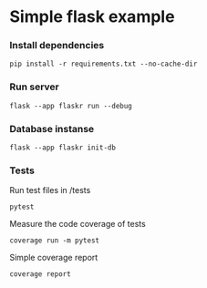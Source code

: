 # Simple flask example

### Install dependencies

```
pip install -r requirements.txt --no-cache-dir
```

### Run server

```
flask --app flaskr run --debug
```

### Database instanse

```
flask --app flaskr init-db
```

### Tests

Run test files in /tests

```
pytest
```

Measure the code coverage of tests

```
coverage run -m pytest
```

Simple coverage report

```
coverage report
```
